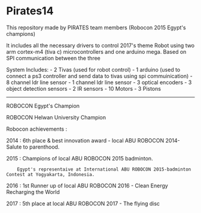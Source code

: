 # Pirates14

This repository made by PIRATES team members (Robocon 2015 Egypt's champions)

It includes all the necessary drivers to control 2017's theme Robot using two arm cortex-m4 (tiva c) microcontrollers and one arduino mega. Based on SPI communication between the three

System Includes: - 2 Tivas (used for robot control) - 1 arduino (used to connect a ps3 controller and send data to tivas using spi commuinication) - 8 channel ldr line sensor - 1 channel ldr line sensor - 3 optical encoders - 3 object detection sensors - 2 IR sensors - 10 Motors - 3 Pistons

***************************************************************************************************************************************
ROBOCON Egypt's Champion

ROBOCON Helwan University Champion


Robocon achievements :

 2014 : 6th place & best innovation award - local ABU ROBOCON 2014-Salute to parenthood.
 
 2015 : Champions of local ABU ROBOCON 2015 badminton.
 
        Egypt's representaive at International ABU ROBOCON 2015-badminton Contest at Yogyakarta, Indonesia.
 
 2016 : 1st Runner up of local ABU ROBOCON 2016 - Clean Energy Recharging the World
 
 2017 : 5th place at local ABU ROBOCON 2017 - The flying disc
